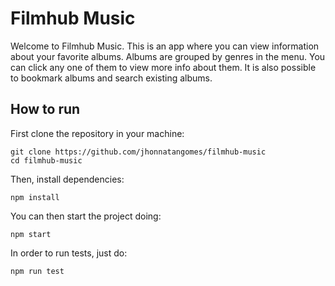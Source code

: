 # Filmhub Music

Welcome to Filmhub Music. This is an app where you can view information about your favorite albums. Albums are grouped by genres in the menu. You can click any one of them to view more info about them. It is also possible to bookmark albums and search existing albums.

## How to run

First clone the repository in your machine:

    git clone https://github.com/jhonnatangomes/filmhub-music
    cd filmhub-music

Then, install dependencies:

    npm install

You can then start the project doing:

    npm start

In order to run tests, just do:

    npm run test
